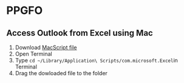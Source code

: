 # PPGFO #

## Access Outlook from Excel using Mac

1. Download [MacScript file](https://github.com/PPGFO/dev/blob/main/resources/RDBMacOutlook(2).scpt)
2. Open Terminal 
3. Type `cd ~/Library/Application\ Scripts/com.microsoft.Excel`in Terminal
4. Drag the dowloaded file to the folder
